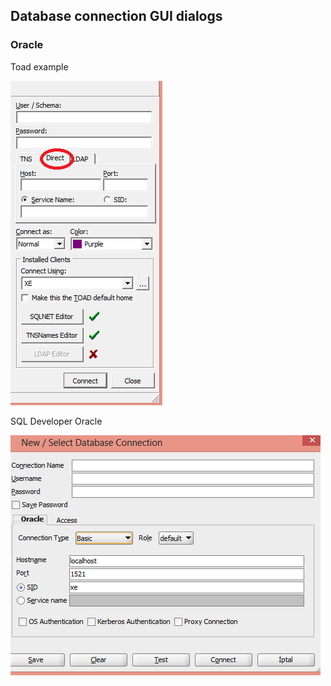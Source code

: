 ## Database connection GUI dialogs

### Oracle

Toad example

![ToadEasyConnect](./images/ToadEasyConnect.png)


SQL Developer Oracle

![SqlDeveloperEasyConnect](./images/SqlDeveloperEasyConnect.png)


